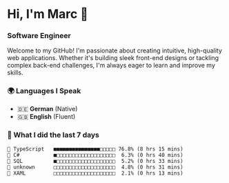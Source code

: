 # Hi, I'm Marc 👋 
### Software Engineer

Welcome to my GitHub! I'm passionate about creating intuitive, high-quality web applications. Whether it's building sleek front-end designs or tackling complex back-end challenges, I'm always eager to learn and improve my skills.  

### 🌍 Languages I Speak  
- 🇩🇪 **German** (Native)  
- 🇬🇧 **English** (Fluent)

### 🤯 What I did the last 7 days

```
🔷 TypeScript   ■■■■■■■■■■■■■■■□□□□□ 76.8% (8 hrs 15 mins)
🔷 C#           ■□□□□□□□□□□□□□□□□□□□  6.3% (0 hrs 40 mins)
📄 SQL          ■□□□□□□□□□□□□□□□□□□□  5.2% (0 hrs 33 mins)
📄 unknown      □□□□□□□□□□□□□□□□□□□□  4.8% (0 hrs 31 mins)
📄 XAML         □□□□□□□□□□□□□□□□□□□□  2.1% (0 hrs 13 mins)
```